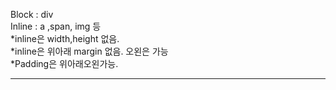 Block : div <br/>
Inline : a ,span, img 등 <br/>
*inline은 width,height 없음. <br/>
*inline은 위아래 margin 없음. 오왼은 가능 <br/>
*Padding은 위아래오왼가능. <br/>
<hr/>
